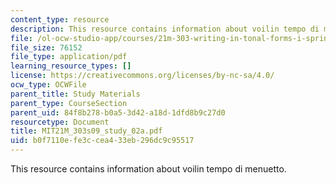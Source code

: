 ```yaml
---
content_type: resource
description: This resource contains information about voilin tempo di menuetto.
file: /ol-ocw-studio-app/courses/21m-303-writing-in-tonal-forms-i-spring-2009/b0f7110efe3ccea433eb296dc9c95517_MIT21M_303s09_study_02a.pdf
file_size: 76152
file_type: application/pdf
learning_resource_types: []
license: https://creativecommons.org/licenses/by-nc-sa/4.0/
ocw_type: OCWFile
parent_title: Study Materials
parent_type: CourseSection
parent_uid: 84f8b278-b0a5-3d42-a18d-1dfd8b9c27d0
resourcetype: Document
title: MIT21M_303s09_study_02a.pdf
uid: b0f7110e-fe3c-cea4-33eb-296dc9c95517
---
```

This resource contains information about voilin tempo di menuetto.